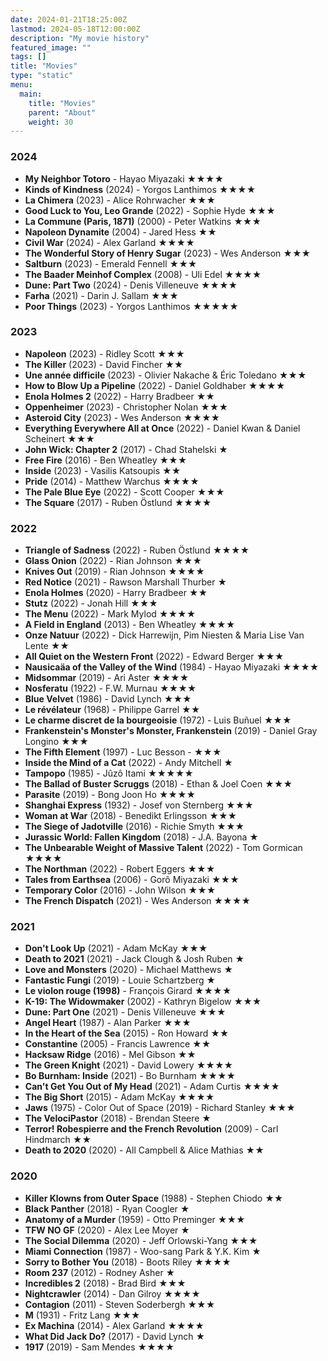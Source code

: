 ```yaml
---
date: 2024-01-21T18:25:00Z
lastmod: 2024-05-18T12:00:00Z
description: "My movie history"
featured_image: ""
tags: []
title: "Movies"
type: "static"
menu:
  main:
    title: "Movies"
    parent: "About"
    weight: 30
---
```

### 2024
* **My Neighbor Totoro** - Hayao Miyazaki ★★★★
* **Kinds of Kindness** (2024) - Yorgos Lanthimos ★★★★
* **La Chimera** (2023) - Alice Rohrwacher ★★★
* **Good Luck to You, Leo Grande** (2022) - Sophie Hyde ★★★
* **La Commune (Paris, 1871)** (2000) - Peter Watkins ★★★
* **Napoleon Dynamite** (2004) - Jared Hess ★★
* **Civil War** (2024) - Alex Garland ★★★★
* **The Wonderful Story of Henry Sugar** (2023) - Wes Anderson ★★★
* **Saltburn** (2023) - Emerald Fennell ★★★
* **The Baader Meinhof Complex** (2008) - Uli Edel ★★★★
* **Dune: Part Two** (2024) - Denis Villeneuve ★★★★
* **Farha** (2021) - Darin J. Sallam ★★★
* **Poor Things** (2023) - Yorgos Lanthimos ★★★★★

### 2023
* **Napoleon** (2023) - Ridley Scott ★★★
* **The Killer** (2023) - David Fincher ★★
* **Une année difficile** (2023) - Olivier Nakache & Éric Toledano ★★★
* **How to Blow Up a Pipeline** (2022) - Daniel Goldhaber ★★★★
* **Enola Holmes 2** (2022) - Harry Bradbeer ★★
* **Oppenheimer** (2023) - Christopher Nolan ★★★
* **Asteroid City** (2023) - Wes Anderson ★★★★
* **Everything Everywhere All at Once** (2022) - Daniel Kwan & Daniel Scheinert ★★★
* **John Wick: Chapter 2** (2017) - Chad Stahelski ★
* **Free Fire** (2016) - Ben Wheatley ★★★
* **Inside** (2023) - Vasilis Katsoupis ★★
* **Pride** (2014) - Matthew Warchus ★★★★
* **The Pale Blue Eye** (2022) - Scott Cooper ★★★
* **The Square** (2017) - Ruben Östlund ★★★★

### 2022
* **Triangle of Sadness** (2022) - Ruben Östlund ★★★★
* **Glass Onion** (2022) - Rian Johnson ★★★
* **Knives Out** (2019) - Rian Johnson ★★★★
* **Red Notice** (2021) - Rawson Marshall Thurber ★
* **Enola Holmes** (2020) - Harry Bradbeer ★★
* **Stutz** (2022) - Jonah Hill ★★★
* **The Menu** (2022) - Mark Mylod ★★★★
* **A Field in England** (2013) - Ben Wheatley ★★★★
* **Onze Natuur** (2022) - Dick Harrewijn, Pim Niesten & Maria Lise Van Lente ★★
* **All Quiet on the Western Front** (2022) - Edward Berger ★★★
* **Nausicaäa of the Valley of the Wind** (1984) - Hayao Miyazaki ★★★★
* **Midsommar** (2019) - Ari Aster ★★★★
* **Nosferatu** (1922) - F.W. Murnau ★★★★
* **Blue Velvet** (1986) - David Lynch ★★★
* **Le révélateur** (1968) - Philippe Garrel ★★
* **Le charme discret de la bourgeoisie** (1972) - Luis Buñuel ★★★
* **Frankenstein's Monster's Monster, Frankenstein** (2019) - Daniel Gray Longino ★★★
* **The Fifth Element** (1997) - Luc Besson - ★★★
* **Inside the Mind of a Cat** (2022) - Andy Mitchell ★
* **Tampopo** (1985) - Jûzô Itami ★★★★★
* **The Ballad of Buster Scruggs** (2018) - Ethan & Joel Coen ★★★
* **Parasite** (2019) - Bong Joon Ho ★★★★
* **Shanghai Express** (1932) - Josef von Sternberg ★★★
* **Woman at War** (2018) - Benedikt Erlingsson ★★★
* **The Siege of Jadotville** (2016) - Richie Smyth ★★★
* **Jurassic World: Fallen Kingdom** (2018) - J.A. Bayona ★
* **The Unbearable Weight of Massive Talent** (2022) - Tom Gormican ★★★★
* **The Northman** (2022) - Robert Eggers ★★★
* **Tales from Earthsea** (2006) - Gorô Miyazaki ★★★
* **Temporary Color** (2016) - John Wilson ★★★
* **The French Dispatch** (2021) - Wes Anderson ★★★★

### 2021
* **Don't Look Up** (2021) - Adam McKay ★★★
* **Death to 2021** (2021) - Jack Clough & Josh Ruben ★
* **Love and Monsters** (2020) - Michael Matthews ★
* **Fantastic Fungi** (2019) - Louie Schartzberg ★
* **Le violon rouge (1998)** - François Girard ★★★★
* **K-19: The Widowmaker** (2002) - Kathryn Bigelow ★★★
* **Dune: Part One** (2021) - Denis Villeneuve ★★★
* **Angel Heart** (1987) - Alan Parker ★★★
* **In the Heart of the Sea** (2015) - Ron Howard ★★
* **Constantine** (2005) - Francis Lawrence ★★
* **Hacksaw Ridge** (2016) - Mel Gibson ★★
* **The Green Knight** (2021) - David Lowery ★★★★
* **Bo Burnham: Inside** (2021) - Bo Burnham ★★★★
* **Can't Get You Out of My Head** (2021) - Adam Curtis ★★★★
* **The Big Short** (2015) - Adam McKay ★★★★
* **Jaws** (1975) - Color Out of Space (2019) - Richard Stanley ★★★
* **The VelociPastor** (2018) - Brendan Steere ★
* **Terror! Robespierre and the French Revolution** (2009) - Carl Hindmarch ★★
* **Death to 2020** (2020) - All Campbell & Alice Mathias ★★

### 2020
* **Killer Klowns from Outer Space** (1988) - Stephen Chiodo ★★
* **Black Panther** (2018) - Ryan Coogler ★
* **Anatomy of a Murder** (1959) - Otto Preminger ★★★
* **TFW NO GF** (2020) - Alex Lee Moyer ★
* **The Social Dilemma** (2020) - Jeff Orlowski-Yang ★★★
* **Miami Connection** (1987) - Woo-sang Park & Y.K. Kim ★
* **Sorry to Bother You** (2018) - Boots Riley ★★★★
* **Room 237** (2012) - Rodney Asher ★
* **Incredibles 2** (2018) - Brad Bird ★★★
* **Nightcrawler** (2014) - Dan Gilroy ★★★★
* **Contagion** (2011) - Steven Soderbergh ★★★
* **M** (1931) - Fritz Lang ★★★
* **Ex Machina** (2014) - Alex Garland ★★★★
* **What Did Jack Do?** (2017) - David Lynch ★
* **1917** (2019) - Sam Mendes ★★★★
